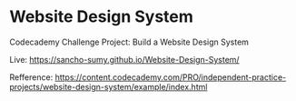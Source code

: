 # Website Design System
 Codecademy Challenge Project: Build a Website Design System

 Live:  https://sancho-sumy.github.io/Website-Design-System/

Refference:
https://content.codecademy.com/PRO/independent-practice-projects/website-design-system/example/index.html